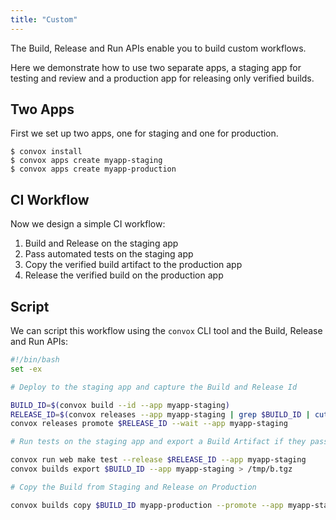 ```yaml
---
title: "Custom"
---
```


The Build, Release and Run APIs enable you to build custom workflows. 

Here we demonstrate how to use two separate apps, a staging app for testing and review and a production app for releasing only verified builds.

## Two Apps

First we set up two apps, one for staging and one for production.

```
$ convox install
$ convox apps create myapp-staging
$ convox apps create myapp-production
```

## CI Workflow

Now we design a simple CI workflow:

1. Build and Release on the staging app
2. Pass automated tests on the staging app
3. Copy the verified build artifact to the production app
4. Release the verified build on the production app

## Script

We can script this workflow using the `convox` CLI tool and the Build, Release and Run APIs:

```bash
#!/bin/bash
set -ex

# Deploy to the staging app and capture the Build and Release Id

BUILD_ID=$(convox build --id --app myapp-staging)
RELEASE_ID=$(convox releases --app myapp-staging | grep $BUILD_ID | cut -d" " -f1)
convox releases promote $RELEASE_ID --wait --app myapp-staging

# Run tests on the staging app and export a Build Artifact if they pass

convox run web make test --release $RELEASE_ID --app myapp-staging
convox builds export $BUILD_ID --app myapp-staging > /tmp/b.tgz

# Copy the Build from Staging and Release on Production

convox builds copy $BUILD_ID myapp-production --promote --app myapp-staging
```